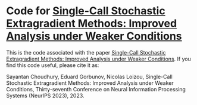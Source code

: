 # Code for [Single-Call Stochastic Extragradient Methods: Improved Analysis under Weaker Conditions](https://arxiv.org/abs/2302.14043)

This is the code associated with the paper [Single-Call Stochastic Extragradient Methods: Improved Analysis under Weaker Conditions](https://arxiv.org/abs/2302.14043). If you find this code useful, please cite it as:

Sayantan Choudhury, Eduard Gorbunov, Nicolas Loizou, Single-Call Stochastic Extragradient Methods: Improved Analysis under Weaker Conditions, Thirty-seventh Conference on Neural Information Processing Systems (NeurIPS 2023), 2023.
